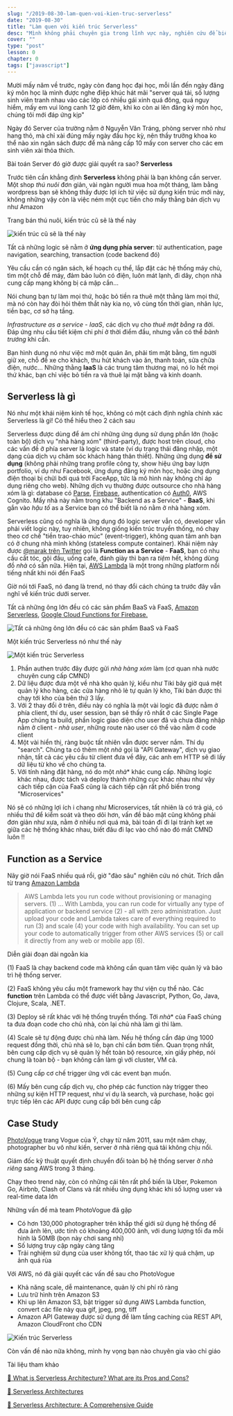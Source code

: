 ```yaml
---
slug: "/2019-08-30-lam-quen-voi-kien-truc-serverless"
date: "2019-08-30"
title: "Làm quen với kiến trúc Serverless"
desc: "Mình không phải chuyên gia trong lĩnh vực này, nghiên cứu để biết thêm, thấy cũng hay, chia sẽ cho mọi người cùng đọc"
cover: ""
type: "post"
lesson: 0
chapter: 0
tags: ["javascript"]
---
```



Mười mấy năm về trước, ngày còn đang học đại học, mỗi lần đến ngày đăng ký môn học là mình được nghe điệp khúc hát mãi "server quá tải, số lượng sinh viên tranh nhau vào các lớp có nhiều gái xinh quá đông, quá nguy hiểm, mấy em vui lòng canh 12 giờ đêm, khi ko còn ai lên đăng ký môn học, chúng tôi mới đáp ứng kịp"

Ngày đó Server của trường nằm ở Nguyễn Văn Tráng, phòng server nhỏ như hang thỏ, mà chỉ xài đúng mấy ngày đầu học kỳ, nên thầy trưởng khoa ko thể nào xin ngân sách được để mà nâng cấp 10 mấy con server cho các em sinh viên xài thỏa thích.

Bài toán Server đó giờ được giải quyết ra sao? **Serverless**

Trước tiên cần khẳng định **Serverless** không phải là bạn không cần server. Một shop *thú nuôi* đơn giản, vài ngàn người mua hoa một tháng, làm bằng wordpress bạn sẽ không thấy được lợi ích từ việc sử dụng kiến trúc mới này, không những vậy còn là việc ném một cục tiền cho mấy thằng bán dịch vụ như Amazon

Trang bán thú nuôi, kiến trúc cũ sẽ là thế này

![kiến trúc cũ sẽ là thế này](https://martinfowler.com/articles/serverless/ps.svg)

Tất cả những logic sẽ nằm ở **ứng dụng phía server**: từ authentication, page navigation, searching, transaction (code backend đó)

Yêu cầu cần có ngân sách, kế hoạch cụ thể, lắp đặt các hệ thống máy chủ, tìm một chỗ để máy, đảm bảo luôn có điện, luôn mát lạnh, đi dây, chọn nhà cung cấp mạng không bị cá mập cắn…

Nói chung bạn tự làm mọi thứ, hoặc bỏ tiền ra thuê một thằng làm mọi thứ, mà nó còn hay đòi hỏi thêm thắt này kia nọ, vô cùng tốn thời gian, nhân lực, tiền bạc, cơ sở hạ tầng.

*Infrastructure as a service - IaaS*, các dịch vụ cho *thuê mặt bằng* ra đời. Đáp ứng nhu cầu tiết kiệm chi phí ở thời điểm đầu, nhưng vẫn có thể *bành trướng* khi cần.

Bạn hình dung nó như việc mở một quán ăn, phải tìm mặt bằng, tìm người giữ xe, chỗ để xe cho khách, thu hút khách vào ăn, thanh toán, sửa chữa điện, nước… Những thằng **IaaS** là các trung tâm thương mại, nó lo hết mọi thứ khác, bạn chỉ việc bỏ tiền ra và thuê lại mặt bằng và kinh doanh.

## Serverless là gì

Nó như một khái niệm kinh tế học, không có một cách định nghĩa chính xác Serverless là gì! Có thể hiểu theo 2 cách sau

Serverless được dùng để ám chỉ những ứng dụng sử dụng phần lớn (hoặc toàn bộ) dịch vụ "nhà hàng xóm" (third-party), được host trên cloud, cho các vấn đề ở phía server là logic và state (ví dụ trạng thái đăng nhập, một dạng của dịch vụ chăm sóc khách hàng thân thiết). Những ứng dụng **để sử dụng** (không phải những trang profile công ty, show hiệu ứng bay lượn portfolio, ví dụ như Facebook, ứng dụng đăng ký môn học, hoặc ứng dụng điện thoại bị chửi bới quá trời FaceApp, tức là mô hình này không chỉ áp dụng riêng cho web). Những dịch vụ thường được outsource cho nhà hàng xóm là gì: database có [Parse](https://parseplatform.org/), [Firebase](https://firebase.google.com/), authentication có [Auth0](https://auth0.com/), AWS Cognito. Mấy nhà này nằm trong khu "Backend as a Service" - **BaaS**, khi gắn vào *hậu tố* as a Service bạn có thể biết là nó nằm ở nhà hàng xóm.

Serverless cũng có nghĩa là ứng dụng đó logic server vẫn có, developer vẫn phải viết logic này, tuy nhiên, không giống kiến trúc truyền thống, nó chạy theo cơ chế "tiền trao-cháo múc" (event-trigger), không quan tâm anh bạn có ở chung nhà mình không (stateless compute container). Khái niệm này được [@marak trên Twitter](https://twitter.com/marak) gọi là **Function as a Service** - **FaaS**, bạn có nhu cầu cắt tóc, gội đầu, uống cafe, đánh giày thì bạn ra *tiệm* hết, không dùng đồ *nhà* có sẵn nữa. Hiện tại, [AWS Lambda](https://aws.amazon.com/lambda/) là một trong những platform nổi tiếng nhất khi nói đến FaaS

Giờ nói tới FaaS, nó đang là trend, nó thay đổi cách chúng ta trước đây vẫn nghĩ về kiến trúc dưới server.

Tất cả những ông lớn đều có các sản phẩm BaaS và FaaS, [Amazon Serverless](https://aws.amazon.com/serverless/), [Google Cloud Functions for Firebase.](https://firebase.google.com/docs/functions/)

![Tất cả những ông lớn đều có các sản phẩm BaaS và FaaS](https://hackernoon.com/hn-images/1*t4O4UXpdG68MQboNKC6bBw.jpeg)

Một kiến trúc Serverless nó như thế này

![Một kiến trúc Serverless](https://martinfowler.com/articles/serverless/sps.svg)

1. Phần authen trước đây được gửi *nhà hàng xóm* làm (cơ quan nhà nước chuyên cung cấp CMND)
2. Dữ liệu được đưa một về nhà kho quản lý, kiểu như Tiki bây giờ quá mệt quản lý kho hàng, các cửa hàng nhỏ lẻ tự quản lý kho, Tiki bán được thì chạy tới kho của bên thứ 3 lấy.
3. Với 2 thay đổi ở trên, điều này có nghĩa là một vài logic đã được nằm ở phía client, thí dụ, user session, bạn sẽ thấy rõ nhất ở các Single Page App chúng ta build, phần logic giao diện cho user đã và chưa đăng nhập nằm ở client - *nhà user*, những route nào user có thể vào nằm ở code client
4. Một vài hiển thị, ràng buộc tất nhiên vẫn được server nắm. Thí dụ "search". Chúng ta có thêm một *nhà* gọi là "API Gateway", dịch vụ giao nhận, tất cả các yêu cầu từ client đưa về đây, các anh em HTTP sẽ đi lấy dữ liệu từ kho về cho chúng ta.
5. Với tính năng đặt hàng, nó do một *nhà** khác cung cấp. Những logic khác nhau, được tách và deploy thành những *cục* khác nhau như vậy cách tiếp cận của FaaS cũng là cách tiếp cận rất phổ biến trong "Microservices"

Nó sẽ có những lợi ích i chang như Microservices, tất nhiên là có trả giá, có nhiều thứ để kiểm soát và theo dõi hơn, vấn đề bảo mật cũng không phải đơn giản như xưa, nằm ở nhiều nơi quá mà, bài toán đi đi lại tránh kẹt xe giữa các hệ thống khác nhau, biết đâu đi lạc vào chổ nào đó mất CMND luôn !!

## Function as a Service

Nãy giờ nói FaaS nhiều quá rồi, giờ "đào sâu" nghiên cứu nó chút. Trích dẫn từ trang [Amazon Lambda](https://aws.amazon.com/lambda/)

> AWS Lambda lets you run code without provisioning or managing servers. (1) ... With Lambda, you can run code for virtually any type of application or backend service (2) - all with zero administration. Just upload your code and Lambda takes care of everything required to run (3) and scale (4) your code with high availability. You can set up your code to automatically trigger from other AWS services (5) or call it directly from any web or mobile app (6).

Diễn giải đoạn dài ngoằn kia

(1) FaaS là chạy backend code mà không cần quan tâm việc quản lý và bảo trì hệ thống server.

(2) FaaS không yêu cầu một framework hay thư viện cụ thể nào. Các **function** trên Lambda có thể được viết bằng Javascript, Python, Go, Java, Clojure, Scala, .NET.

(3) Deploy sẽ rất khác với hệ thống truyền thống. Tới *nhà** của FaaS chúng ta đưa đoạn code cho chủ nhà, còn lại chủ nhà làm gì thì làm.

(4) Scale sẽ tự động được chủ nhà làm. Nếu hệ thống cần đáp ứng 1000 request đồng thời, chủ nhà sẽ lo, bạn chỉ cần bơm tiền. Quan trọng nhất, bên cung cấp dịch vụ sẽ quản lý hết toàn bộ resource, xin giấy phép, nói chung là toàn bộ - bạn không cần làm gì với cluster, VM cả.

(5) Cung cấp cơ chế trigger ứng với các event bạn muốn.

(6) Mấy bên cung cấp dịch vụ, cho phép các function này trigger theo những sự kiện HTTP request, như ví dụ là search, và purchase, hoặc gọi trực tiếp lên các API được cung cấp bởi bên cung cấp

## Case Study

[PhotoVogue](http://www.vogue.it/en/photovogue) trang Vogue của Ý, chạy từ năm 2011, sau một năm chạy, photographer bu vô như kiến, server ở nhà riêng quá tải không chịu nổi.

Giám đốc kỹ thuật quyết định chuyển đổi toàn bộ hệ thống server ở *nhà riêng* sang AWS trong 3 tháng.

Chạy theo trend này, còn có những cái tên rất phổ biến là Uber, Pokemon Go, Airbnb, Clash of Clans và rất nhiều ứng dụng khác khi số lượng user và real-time data lớn

Những vấn đề mà team PhotoVogue đã gặp

- Có hơn 130,000 photographer trên khắp thế giới sử dụng hệ thống để đưa ảnh lên, ước tính có khoảng 400,000 ảnh, với dung lượng tối đa mỗi hình là 50MB (bọn này chơi sang nhỉ)
- Số lượng truy cập ngày càng tăng
- Trải nghiệm sử dụng của user không tốt, thao tác xử lý quá chậm, up ảnh quá rùa

Với AWS, nó đã giải quyết các vấn đề sau cho PhotoVogue

- Khả năng scale, dễ maintenance, quản lý chi phí rõ ràng
- Lưu trữ hình trên Amazon S3
- Khi up lên Amazon S3, bật trigger sử dụng AWS Lambda function, convert các file này qua gif, jpeg, png, tiff
- Amazon API Gateway được sử dụng để làm tầng caching của REST API, Amazon CloudFront cho CDN


![Kiến trúc Serverless](https://www.simform.com/wp-content/uploads/2017/12/serverless-graph.png)

Còn vấn đề nào nữa không, mình hy vọng bạn nào chuyên gia vào chỉ giáo

Tài liệu tham khảo

<a target="_blank" rel="noopener noreferrer" href="https://hackernoon.com/what-is-serverless-architecture-what-are-its-pros-and-cons-cc4b804022e9">📜 What is Serverless Architecture? What are its Pros and Cons?</a>

<a target="_blank" rel="noopener noreferrer" href="https://martinfowler.com/articles/serverless.html">📜 Serverless Architectures</a>

<a target="_blank" rel="noopener noreferrer" href="https://www.simform.com/serverless-architecture-guide/">📜 Serverless Architecture: A Comprehensive Guide</a>

